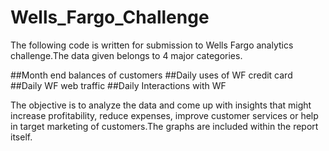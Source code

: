 # Wells_Fargo_Challenge  

The following code is written for submission to Wells Fargo analytics challenge.The data given belongs to 4 major categories.  

##Month end balances of customers
##Daily uses of WF credit card
##Daily WF web traffic
##Daily Interactions with WF  

The objective is to analyze the data and come up with insights that might increase profitability, reduce expenses, improve customer services or help in target marketing of customers.The graphs are included within the report itself.
